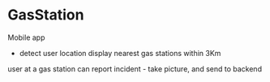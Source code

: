 # GasStation
Mobile app
- detect user location
display nearest gas stations within 3Km 

user at a gas station can report incident - take picture, and send to backend 
